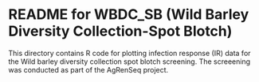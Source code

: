 # README for WBDC_SB (Wild Barley Diversity Collection-Spot Blotch)

This directory contains R code for plotting infection response (IR) data for the Wild barley diversity collection spot blotch screening. The screeening was conducted as part of the AgRenSeq project.
